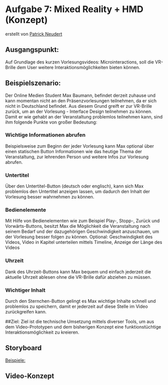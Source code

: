 # Aufgabe 7: Mixed Reality + HMD (Konzept)

erstellt von [Patrick Neudert](https://github.com/Patrickneudert)
## Ausgangspunkt:
Auf Grundlage des kurzen Vorlesungsvideos: Microinteractions, soll die VR-Brille dem User weitere Interaktionsmöglichkeiten bieten können.

## Beispielszenario:
Der Online Medien Student Max Baumann, befindet derzeit zuhause und kann momentan nicht an den Präsenzvorlesungen teilnehmen, da er sich nicht in Deutschland befindet. Aus diesem Grund greift er zur VR-Brille zurück, um an der Vorlesung - Interface Design teilnehmen zu können. Damit er wie gehabt an der Veranstaltung problemlos teilnehmen kann, sind ihm folgende Punkte von großer Bedeutung:

### Wichtige Informationen abrufen
Beispielsweise zum Beginn der jeder Vorlesung kann Max optional über einen statischen Button Informationen wie das heutige Thema der Veranstaltung, zur lehrenden Person und weitere Infos zur Vorlesung abrufen.

### Untertitel
Über den Untertitel-Button (deutsch oder englisch), kann sich Max problemlos den Untertitel anzeigen lassen, um dadurch den Inhalt der Vorlesung besser wahrnehmen zu können.

### Bedienelemente
Mit Hilfe von Bedienelementen wie zum Beispiel Play-, Stopp-, Zurück und Vorwärts-Buttons, besitzt Max die Möglichkeit die Veranstaltung nach seinem Bedarf und der dazugehörigen Geschwindigkeit anzuschauen, um der Vorlesung besser folgen zu können.
Optional: Geschwindigkeit des Videos, Video in Kapitel unterteilen mittels Timeline, Anzeige der Länge des Videos

### Uhrzeit
Dank des Uhrzeit-Buttons kann Max bequem und einfach jederzeit die aktuelle Uhrzeit ablesen ohne die VR-Brille dafür abziehen zu müssen.

### Wichtiger Inhalt
Durch den Sternchen-Button gelingt es Max wichtige Inhalte schnell und problemlos zu speichern, damit er jederzeit auf diese Stelle im Video zurückgreifen kann.

##Ziel:
Ziel ist die technische Umsetzung mittels diverser Tools, um aus dem Video-Prototypen und dem bisherigen Konzept eine funktionstüchtige Interaktionsmöglichkeit zu kreieren.

## Storyboard

[Beispiele:](7.jpg)

## Video-Konzept
